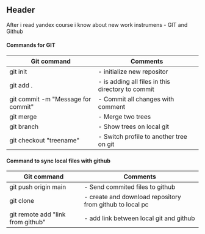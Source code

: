 ## Header
After i read yandex course i know about new work instrumens - GIT and Github  
#### Commands for GIT
| Git command				| Comments  
|---------------------------------------|-----------------------------------------------------|
| git init				| - initialize new repositor  
| git add . 				| - is adding all files in this directory to commit  
| git commit -m "Message for commit" 	| - Commit all changes with comment  
| git merge 				| - Merge two trees  
| git branch 				| - Show trees on local git  
| git checkout "treename"		| - Switch profile to another tree on git  

#### Command to sync local files with github  
| Git command				| Comments  
|---------------------------------------|-----------------------------------------------------|
|git push origin main			| - Send commited files to github  
|git clone				| - create and download repository from github to local pc  
|git remote add "link from github"	| - add link between local git and github  
